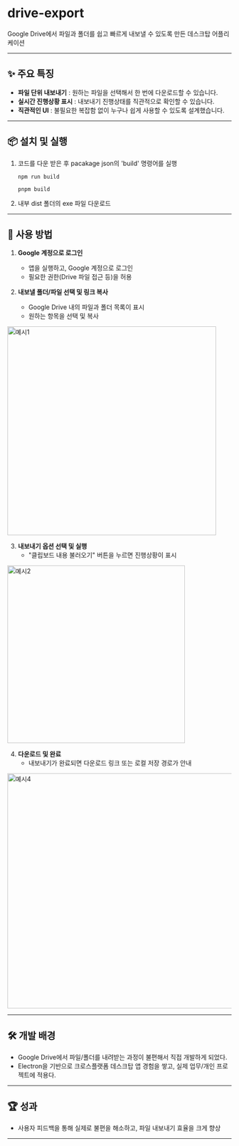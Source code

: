 # drive-export

Google Drive에서 파일과 폴더를 쉽고 빠르게 내보낼 수 있도록 만든 데스크탑 어플리케이션

---

## ✨ 주요 특징

- **파일 단위 내보내기** : 원하는 파일을 선택해서 한 번에 다운로드할 수 있습니다.
- **실시간 진행상황 표시** : 내보내기 진행상태를 직관적으로 확인할 수 있습니다.
- **직관적인 UI** : 불필요한 복잡함 없이 누구나 쉽게 사용할 수 있도록 설계했습니다.

---

## 📦 설치 및 실행

1. 코드를 다운 받은 후 pacakage json의 'build' 명령어를 실행
   
   `npm run build`
   
   `pnpm build`
   
3. 내부 dist 폴더의 exe 파일 다운로드

---

## 🚀 사용 방법

1. **Google 계정으로 로그인**
   - 앱을 실행하고, Google 계정으로 로그인
   - 필요한 권한(Drive 파일 접근 등)을 허용

2. **내보낼 폴더/파일 선택 및 링크 복사**
   - Google Drive 내의 파일과 폴더 목록이 표시
   - 원하는 항목을 선택 및 복사
  <img width="469" alt="예시1" src="https://github.com/user-attachments/assets/31cd7132-5494-43e2-b061-1679bf8d2c29" />


3. **내보내기 옵션 선택 및 실행**
   - "클립보드 내용 불러오기" 버튼을 누르면 진행상황이 표시
<img width="399" alt="예시2" src="https://github.com/user-attachments/assets/6f21be89-dc67-4c9b-a820-b3271f6d1827" />

4. **다운로드 및 완료**
   - 내보내기가 완료되면 다운로드 링크 또는 로컬 저장 경로가 안내

<img width="528" alt="예시4" src="https://github.com/user-attachments/assets/95cbe16c-5eb3-4d99-8506-d357596bb234" />

---



## 🛠️ 개발 배경

- Google Drive에서 파일/폴더를 내려받는 과정이 불편해서 직접 개발하게 되었다.
- Electron을 기반으로 크로스플랫폼 데스크탑 앱 경험을 쌓고, 실제 업무/개인 프로젝트에 적용다.

---

## 🏆 성과

- 사용자 피드백을 통해 실제로 불편을 해소하고, 파일 내보내기 효율을 크게 향상

---




